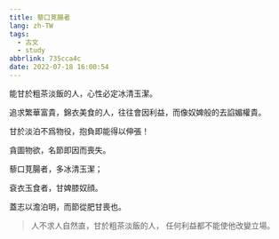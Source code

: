 ```yaml
---
title: 藜口莧腸者
lang: zh-TW
tags:
  - 古文
  - study
abbrlink: 735cca4c
date: 2022-07-18 16:00:54
---
```


能甘於粗茶淡飯的人，心性必定冰清玉潔。

追求繁華富貴，錦衣美食的人，往往會因利益，而像奴婢般的去諂媚權貴。

甘於淡泊不爲物役，抱負即能得以伸張！

貪圖物欲，名節即因而喪失。

藜口莧腸者，多冰清玉潔；

袞衣玉食者，甘婢膝奴顔。

蓋志以澹泊明，而節從肥甘喪也。

> 人不求人自然直，甘於粗茶淡飯的人，
> 任何利益都不能使他改變立場。